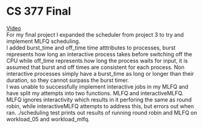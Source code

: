 # CS 377 Final

[Video](https://drive.google.com/file/d/13_C--NcQAo1fmX0_PP2E3Poifqy4EjkA/view)\
For my final project I expanded the scheduler from project 3 to try and implement MLFQ scheduling.\
I added burst_time and off_time time atttributes to processes, burst represents how long an interactive process takes before switching off the CPU 
while off_time represents how long the process waits for input, it is assumed that burst and off times are consistent for each process.
Non interactive processes simply have a burst_time as long or longer than their duration, so they cannot surpass the burst timer.\
I was unable to successfully implement interactive jobs in my MLFQ and have split my attempts into two functions. MLFQ and interactiveMLFQ. 
MLFQ ignores interactivity which results in it perforing the same as round robin, while interactiveMLFQ attempts to address this, but errors out when ran. 
./scheduling test prints out results of running round robin and MLFQ on workload_05 and workload_mlfq.  
